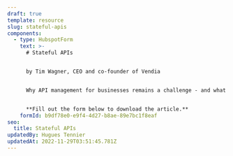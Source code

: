 ```yaml
---
draft: true
template: resource
slug: stateful-apis
components:
  - type: HubspotForm
    text: >-
      # Stateful APIs


      by Tim Wagner, CEO and co-founder of Vendia


      Why API management for businesses remains a challenge - and what we can do about it. 


      **Fill out the form below to download the article.**
    formId: b9df78e0-e9f4-4d27-b8ae-89e7bc1f8eaf
seo:
  title: Stateful APIs
updatedBy: Hugues Tennier
updatedAt: 2022-11-29T03:51:45.781Z
---
```

